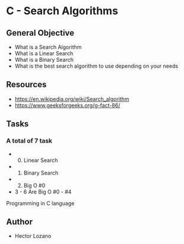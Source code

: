 # C - Search Algorithms

## General Objective

* What is a Search Algorithm
* What is a Linear Search
* What is a Binary Search
* What is the best search algorithm to use depending on your needs

## Resources

* https://en.wikipedia.org/wiki/Search_algorithm
* https://www.geeksforgeeks.org/g-fact-86/

## Tasks

### A total of 7 task

* 0. Linear Search
* 1. Binary Search
* 2. Big O #0
* 3 - 6 Are Big O #0 - #4

Programming in C language

## Author

* Hector Lozano
